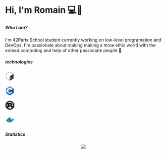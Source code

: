 # 

# Hi, I'm Romain 💻👋

##### Who I am?
I'm 42Paris School student currently working on low-level programation and DevOps.
I'm passionate about making making a mroe ethic world with the embed computing
and help of other passionate people 🌱.

##### technologies
<p align="left">
  <img src="https://raw.githubusercontent.com/devicons/devicon/2809b567852a4648062a2d3e7c1c531367458c0b/icons/bash/bash-original.svg" alt="c" width="30" height="30" />
<p align="left">
  <img src="https://raw.githubusercontent.com/devicons/devicon/2809b567852a4648062a2d3e7c1c531367458c0b/icons/c/c-original.svg" alt="c" width="30" height="30" />
  <p align="left">
  <img src="https://raw.githubusercontent.com/devicons/devicon/2809b567852a4648062a2d3e7c1c531367458c0b/icons/rust/rust-original.svg" alt="c" width="30" height="30" />
<p align="left">
  <img src="https://raw.githubusercontent.com/devicons/devicon/2809b567852a4648062a2d3e7c1c531367458c0b/icons/docker/docker-original.svg" alt="c" width="30" height="30" />
  
##### Statistics
<p align="center">
    <img src="https://badge42.vercel.app/api/v2/cl1l2swyp000609l21r3i54a3/stats?cursusId=21&coalitionId=47" />
</p>
